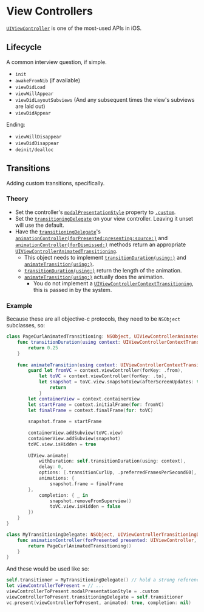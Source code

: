 # View Controllers

[`UIViewController`](https://developer.apple.com/documentation/uikit/uiviewcontroller) is one of the most-used APIs in iOS.

## Lifecycle

A common interview question, if simple.

- `init`
- `awakeFromNib` (if available)
- `viewDidLoad`
- `viewWillAppear`
- `viewDidLayoutSubviews` (And any subsequent times the view's subviews are laid out)
- `viewDidAppear`

Ending:

- `viewWillDisappear`
- `viewDidDisappear`
- `deinit/dealloc`


## Transitions

Adding custom transitions, specifically.

### Theory

- Set the controller's [`modalPresentationStyle`](https://developer.apple.com/documentation/uikit/uiviewcontroller/1621355-modalpresentationstyle) property to [`.custom`](https://developer.apple.com/documentation/uikit/uimodalpresentationstyle/custom).
- Set the [`transitioningDelegate`](https://developer.apple.com/documentation/uikit/uiviewcontroller/1621421-transitioningdelegate) on your view controller. Leaving it unset will use the default.
- Have the [`transitioningDelegate`](https://developer.apple.com/documentation/uikit/uiviewcontroller/1621421-transitioningdelegate)'s [`animationController(forPresented:presenting:source:)`](https://developer.apple.com/documentation/uikit/uiviewcontrollertransitioningdelegate/1622037-animationcontroller) and [`animationController(forDismissed:)`](https://developer.apple.com/documentation/uikit/uiviewcontrollertransitioningdelegate/1622047-animationcontroller) methods return an appropriate [`UIViewControllerAnimatedTransitioning`](https://developer.apple.com/documentation/uikit/uiviewcontrolleranimatedtransitioning).
	- This object needs to implement [`transitionDuration(using:)`](https://developer.apple.com/documentation/uikit/uiviewcontrolleranimatedtransitioning/1622032-transitionduration) and [`animateTransition(using:)`](https://developer.apple.com/documentation/uikit/uiviewcontrolleranimatedtransitioning/1622061-animatetransition).
	- [`transitionDuration(using:)`](https://developer.apple.com/documentation/uikit/uiviewcontrolleranimatedtransitioning/1622032-transitionduration) return the length of the animation.
	- [`animateTransition(using:)`](https://developer.apple.com/documentation/uikit/uiviewcontrolleranimatedtransitioning/1622061-animatetransition) actually does the animation.
		- You do not implement a [`UIViewControllerContextTransitioning`](https://developer.apple.com/documentation/uikit/uiviewcontrollercontexttransitioning), this is passed in by the system.

### Example

Because these are all objective-c protocols, they need to be `NSObject` subclasses, so:

```swift
class PageCurlAnimatedTransitioning: NSObject, UIViewControllerAnimatedTransitioning {
	func transitionDuration(using context: UIViewControllerContextTransitioning?) -> TimeInteral {
	    return 0.25
	}
	
	func animateTransition(using context: UIViewControllerContextTransitioning) {
		guard let fromVC = context.viewController(forKey: .from),
			let toVC = context.viewController(forKey: .to),
			let snapshot = toVC.view.snapshotView(afterScreenUpdates: true) else {
				return
			}
		let containerView = context.containerView
		let startFrame = context.initialFrame(for: fromVC)
		let finalFrame = context.finalFrame(for: toVC)
		
		snapshot.frame = startFrame
		
		containerView.addSubview(toVC.view)
		containerView.addSubview(snapshot)
		toVC.view.isHidden = true
		
		UIView.animate(
			withDuration: self.transitionDuration(using: context),
			delay: 0,
			options: [.transitionCurlUp, .preferredFramesPerSecond60],
			animations: {
				snapshot.frame = finalFrame
		},
			completion: { _ in
				snapshot.removeFromSuperview()
				toVC.view.isHidden = false
		})
	}
}

class MyTransitioningDelegate: NSObject, UIViewControllerTransitioningDelegate {
    func animationController(forPresented presented: UIViewController, presenting: UIViewController, source: UIViewController) -> UIViewControllerAnimatedTransitioning? {
    	return PageCurlAnimatedTransitioning()
    }
}
```

And these would be used like so:

```swift
self.transitioner = MyTransitioningDelegate() // hold a strong reference to this.
let viewControllerToPresent = // ...
viewControllerToPresent.modalPresentationStyle = .custom
viewControllerToPresent.transitioningDelegate = self.transitioner
vc.present(viewControllerToPresent, animated: true, completion: nil)
```
